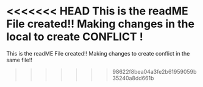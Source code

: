 <<<<<<< HEAD
This is the readME File created!!
Making changes in the local to create CONFLICT !
=======
This is the readME File created!! Making changes to create conflict in the same file!!
>>>>>>> 98622f8bea04a3fe2b61959059b35240a8dd661b
